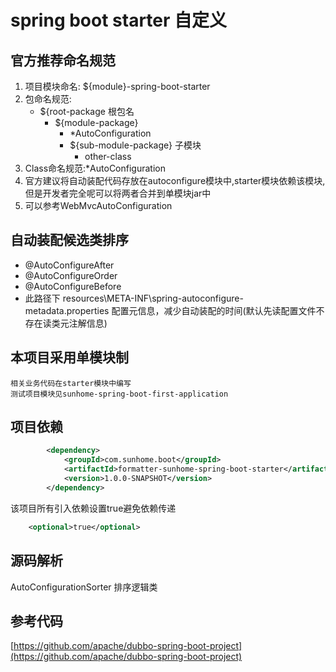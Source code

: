 # spring boot starter 自定义


## 官方推荐命名规范
1. 项目模块命名: ${module}-spring-boot-starter
2. 包命名规范: 
    * ${root-package 根包名 
        * ${module-package}
            * *AutoConfiguration 
            * ${sub-module-package} 子模块
                * other-class
3. Class命名规范:*AutoConfiguration 
4. 官方建议将自动装配代码存放在autoconfigure模块中,starter模块依赖该模块,但是开发者完全呢可以将两者合并到单模块jar中
4. 可以参考WebMvcAutoConfiguration

## 自动装配候选类排序
* @AutoConfigureAfter
* @AutoConfigureOrder
* @AutoConfigureBefore
* 此路径下 resources\META-INF\spring-autoconfigure-metadata.properties 配置元信息，减少自动装配的时间(默认先读配置文件不存在读类元注解信息)

## 本项目采用单模块制
    相关业务代码在starter模块中编写
    测试项目模块见sunhome-spring-boot-first-application
    
    
## 项目依赖
```xml
        <dependency>
            <groupId>com.sunhome.boot</groupId>
            <artifactId>formatter-sunhome-spring-boot-starter</artifactId>
            <version>1.0.0-SNAPSHOT</version>
        </dependency>
```
该项目所有引入依赖设置true避免依赖传递
```xml
    <optional>true</optional>
```
## 源码解析
AutoConfigurationSorter 排序逻辑类
## 参考代码
[https://github.com/apache/dubbo-spring-boot-project](https://github.com/apache/dubbo-spring-boot-project)


